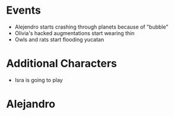 # Events

- Alejendro starts crashing through planets because of "bubble"
- Olivia's hacked augmentations start wearing thin
- Owls and rats start flooding yucatan


# Additional Characters

- Isra is going to play

# Alejandro

